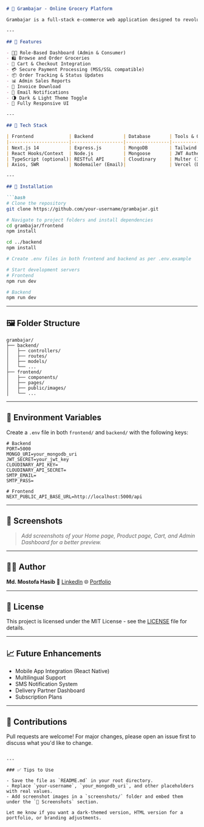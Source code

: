 
````markdown
# 🛒 Grambajar - Online Grocery Platform

Grambajar is a full-stack e-commerce web application designed to revolutionize the rural grocery shopping experience. It enables users to browse, order, and manage groceries online with ease and efficiency.

---

## 🌟 Features

- 🧑‍💼 Role-Based Dashboard (Admin & Consumer)
- 🛍️ Browse and Order Groceries
- 🛒 Cart & Checkout Integration
- 💳 Secure Payment Processing (MSS/SSL compatible)
- 📦 Order Tracking & Status Updates
- 📊 Admin Sales Reports
- 📄 Invoice Download
- 📩 Email Notifications
- 🌗 Dark & Light Theme Toggle
- 📱 Fully Responsive UI

---

## 🧠 Tech Stack

| Frontend             | Backend           | Database       | Tools & Others       |
|----------------------|-------------------|----------------|-----------------------|
| Next.js 14           | Express.js        | MongoDB        | Tailwind CSS         |
| React Hooks/Context  | Node.js           | Mongoose       | JWT Authentication   |
| TypeScript (optional)| RESTful API       | Cloudinary     | Multer (Image Upload)|
| Axios, SWR           | Nodemailer (Email)|                | Vercel (Deployment)  |

---

## 🚀 Installation

```bash
# Clone the repository
git clone https://github.com/your-username/grambajar.git

# Navigate to project folders and install dependencies
cd grambajar/frontend
npm install

cd ../backend
npm install

# Create .env files in both frontend and backend as per .env.example

# Start development servers
# Frontend
npm run dev

# Backend
npm run dev
````

---

## 🖼️ Folder Structure

```
grambajar/
├── backend/
│   ├── controllers/
│   ├── routes/
│   ├── models/
│   └── ...
├── frontend/
│   ├── components/
│   ├── pages/
│   ├── public/images/
│   └── ...
```

---

## 🔐 Environment Variables

Create a `.env` file in both `frontend/` and `backend/` with the following keys:

```env
# Backend
PORT=5000
MONGO_URI=your_mongodb_uri
JWT_SECRET=your_jwt_key
CLOUDINARY_API_KEY=
CLOUDINARY_API_SECRET=
SMTP_EMAIL=
SMTP_PASS=

# Frontend
NEXT_PUBLIC_API_BASE_URL=http://localhost:5000/api
```

---

## 📸 Screenshots

> *Add screenshots of your Home page, Product page, Cart, and Admin Dashboard for a better preview.*

---

## 🙋‍♂️ Author

**Md. Mostofa Hasib**
🔗 [LinkedIn](https://www.linkedin.com/in/md-mostofa-hasib-5b4027184/)
🌐 [Portfolio](https://mostofahasib.vercel.app/)

---

## 📜 License

This project is licensed under the MIT License - see the [LICENSE](LICENSE) file for details.

---

## 📈 Future Enhancements

* Mobile App Integration (React Native)
* Multilingual Support
* SMS Notification System
* Delivery Partner Dashboard
* Subscription Plans

---

## 🤝 Contributions

Pull requests are welcome! For major changes, please open an issue first to discuss what you'd like to change.

```

---

### ✅ Tips to Use

- Save the file as `README.md` in your root directory.
- Replace `your-username`, `your_mongodb_uri`, and other placeholders with real values.
- Add screenshot images in a `screenshots/` folder and embed them under the `📸 Screenshots` section.

Let me know if you want a dark-themed version, HTML version for a portfolio, or branding adjustments.
```
